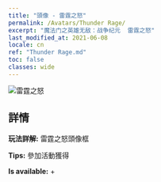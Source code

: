 ```yaml
---
title: "頭像 - 雷霆之怒"
permalink: /Avatars/Thunder Rage/
excerpt: "魔法门之英雄无敌：战争纪元  雷霆之怒"
last_modified_at: 2021-06-08
locale: cn
ref: "Thunder Rage.md"
toc: false
classes: wide
---
```

 ![雷霆之怒](/images/a/avatarFrame_57.png)

## 詳情

 **玩法詳解:** 雷霆之怒頭像框 

 **Tips:** 參加活動獲得 

 **Is available:**  + 

